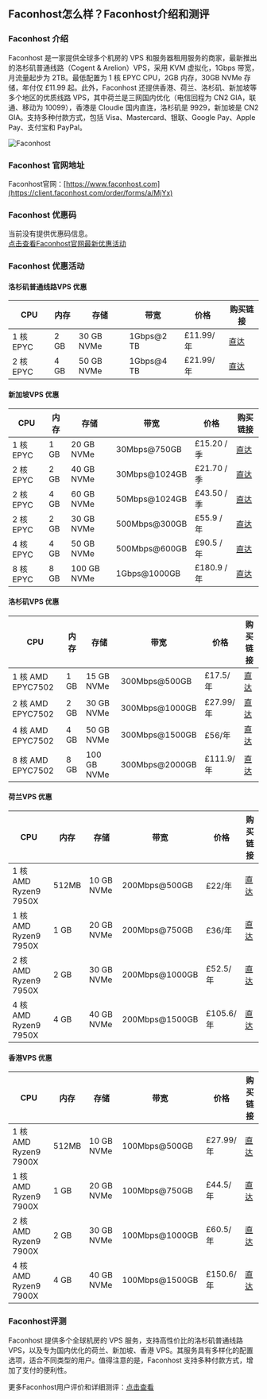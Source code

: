 ## Faconhost怎么样？Faconhost介绍和测评

### Faconhost 介绍

Faconhost 是一家提供全球多个机房的 VPS 和服务器租用服务的商家，最新推出的洛杉矶普通线路（Cogent & Arelion）VPS，采用 KVM 虚拟化，1Gbps 带宽，月流量起步为 2TB。最低配置为 1 核 EPYC CPU，2GB 内存，30GB NVMe 存储，年付仅 £11.99 起。此外，Faconhost 还提供香港、荷兰、洛杉矶、新加坡等多个地区的优质线路 VPS，其中荷兰是三网国内优化（电信回程为 CN2 GIA，联通、移动为 10099），香港是 Cloudie 国内直连，洛杉矶是 9929，新加坡是 CN2 GIA。支持多种付款方式，包括 Visa、Mastercard、银联、Google Pay、Apple Pay、支付宝和 PayPal。

![Faconhost](https://github.com/user-attachments/assets/40fc0dc5-1aea-4f9a-a618-38db8a0556c4)

### Faconhost 官网地址

Faconhost官网：[https://www.faconhost.com](https://client.faconhost.com/order/forms/a/MjYx)

### Faconhost 优惠码

当前没有提供优惠码信息。  
[点击查看Faconhost官网最新优惠活动](https://client.faconhost.com/order/forms/a/MjYx)

### Faconhost 优惠活动

#### 洛杉矶普通线路VPS 优惠

| CPU         | 内存   | 存储         | 带宽          | 价格        | 购买链接                                                                                          |
|-------------|--------|--------------|---------------|-------------|---------------------------------------------------------------------------------------------------|
| 1 核 EPYC   | 2 GB   | 30 GB NVMe   | 1Gbps@2 TB    | £11.99/年   | [直达](https://client.faconhost.com/order/main/packages/la-nvme/?group_id=8&amp;a=MjYx)            |
| 2 核 EPYC   | 4 GB   | 50 GB NVMe   | 1Gbps@4 TB    | £21.99/年   | [直达](https://client.faconhost.com/order/main/packages/la-nvme/?group_id=8&amp;a=MjYx)            |

#### 新加坡VPS 优惠

| CPU         | 内存   | 存储         | 带宽              | 价格        | 购买链接                                                                                          |
|-------------|--------|--------------|-------------------|-------------|---------------------------------------------------------------------------------------------------|
| 1 核 EPYC   | 1 GB   | 20 GB NVMe   | 30Mbps@750GB      | £15.20 /季  | [直达](https://client.faconhost.com/order/main/index/sg-nvme?a=MjYx)                               |
| 2 核 EPYC   | 2 GB   | 40 GB NVMe   | 30Mbps@1024GB     | £21.70 /季  | [直达](https://client.faconhost.com/order/main/index/sg-nvme?a=MjYx)                               |
| 2 核 EPYC   | 4 GB   | 60 GB NVMe   | 50Mbps@1024GB     | £43.50 /季  | [直达](https://client.faconhost.com/order/main/index/sg-nvme?a=MjYx)                               |
| 2 核 EPYC   | 2 GB   | 30 GB NVMe   | 500Mbps@300GB     | £55.9 /年   | [直达](https://client.faconhost.com/order/main/index/sg-nvme?a=MjYx)                               |
| 4 核 EPYC   | 4 GB   | 50 GB NVMe   | 500Mbps@600GB     | £90.5 /年   | [直达](https://client.faconhost.com/order/main/index/sg-nvme?a=MjYx)                               |
| 8 核 EPYC   | 8 GB   | 100 GB NVMe  | 1Gbps@1000GB      | £180.9 /年  | [直达](https://client.faconhost.com/order/main/index/sg-nvme?a=MjYx)                               |

#### 洛杉矶VPS 优惠

| CPU               | 内存   | 存储         | 带宽              | 价格        | 购买链接                                                                                          |
|-------------------|--------|--------------|-------------------|-------------|---------------------------------------------------------------------------------------------------|
| 1 核 AMD EPYC7502 | 1 GB   | 15 GB NVMe   | 300Mbps@500GB     | £17.5/年    | [直达](https://client.faconhost.com/order/main/packages/la-nvme/?group_id=5&amp;a=MjYx)           |
| 2 核 AMD EPYC7502 | 2 GB   | 30 GB NVMe   | 300Mbps@1000GB    | £27.99/年   | [直达](https://client.faconhost.com/order/main/packages/la-nvme/?group_id=5&amp;a=MjYx)           |
| 4 核 AMD EPYC7502 | 4 GB   | 50 GB NVMe   | 300Mbps@1500GB    | £56/年      | [直达](https://client.faconhost.com/order/main/packages/la-nvme/?group_id=5&amp;a=MjYx)           |
| 8 核 AMD EPYC7502 | 8 GB   | 100 GB NVMe  | 300Mbps@2000GB    | £111.9/年   | [直达](https://client.faconhost.com/order/main/packages/la-nvme/?group_id=5&amp;a=MjYx)           |

#### 荷兰VPS 优惠

| CPU                   | 内存    | 存储         | 带宽              | 价格        | 购买链接                                                                                          |
|-----------------------|---------|--------------|-------------------|-------------|---------------------------------------------------------------------------------------------------|
| 1 核 AMD Ryzen9 7950X | 512MB   | 10 GB NVMe   | 200Mbps@500GB     | £22/年      | [直达](https://client.faconhost.com/order/main/packages/nl-nvme/?group_id=2&amp;a=MjYx)           |
| 1 核 AMD Ryzen9 7950X | 1 GB    | 20 GB NVMe   | 200Mbps@750GB     | £36/年      | [直达](https://client.faconhost.com/order/main/packages/nl-nvme/?group_id=2&amp;a=MjYx)           |
| 2 核 AMD Ryzen9 7950X | 2 GB    | 30 GB NVMe   | 200Mbps@1000GB    | £52.5/年    | [直达](https://client.faconhost.com/order/main/packages/nl-nvme/?group_id=2&amp;a=MjYx)           |
| 4 核 AMD Ryzen9 7950X | 4 GB    | 40 GB NVMe   | 200Mbps@1500GB    | £105.6/年   | [直达](https://client.faconhost.com/order/main/packages/nl-nvme/?group_id=2&amp;a=MjYx)           |

#### 香港VPS 优惠

| CPU                   | 内存    | 存储         | 带宽              | 价格        | 购买链接                                                                                          |
|-----------------------|---------|--------------|-------------------|-------------|---------------------------------------------------------------------------------------------------|
| 1 核 AMD Ryzen9 7900X | 512MB   | 10 GB NVMe   | 100Mbps@500GB     | £27.99/年   | [直达](https://client.faconhost.com/order/main/packages/hk-nvme/?group_id=3&amp;a=MjYx)           |
| 1 核 AMD Ryzen9 7900X | 1 GB    | 20 GB NVMe   | 100Mbps@750GB     | £44.5/年    | [直达](https://client.faconhost.com/order/main/packages/hk-nvme/?group_id=3&amp;a=MjYx)           |
| 2 核 AMD Ryzen9 7900X | 2 GB    | 30 GB NVMe   | 100Mbps@1000GB    | £60.5/年    | [直达](https://client.faconhost.com/order/main/packages/hk-nvme/?group_id=3&amp;a=MjYx)           |
| 4 核 AMD Ryzen9 7900X | 4 GB    | 40 GB NVMe   | 100Mbps@1500GB    | £150.6/年   | [直达](https://client.faconhost.com/order/main/packages/hk-nvme/?group_id=3&amp;a=MjYx)           |

### Faconhost评测

Faconhost 提供多个全球机房的 VPS 服务，支持高性价比的洛杉矶普通线路 VPS，以及专为国内优化的荷兰、新加坡、香港 VPS。其服务具有多样化的配置选项，适合不同类型的用户。值得注意的是，Faconhost 支持多种付款方式，增加了支付的便利性。

更多Faconhost用户评价和详细测评：[点击查看](https://client.faconhost.com/order/forms/a/MjYx)
